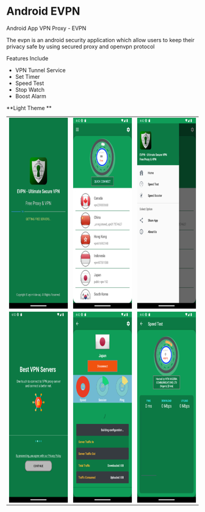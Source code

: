 # Android EVPN
Android App VPN Proxy - EVPN

The evpn is an android security application which allow users to keep their privacy safe by using secured proxy and openvpn protocol

Features Include

* VPN Tunnel Service
* Set Timer
* Speed Test
* Stop Watch
* Boost Alarm

**Light Theme **

<table>
  <tr>
    <td>
      <img src="https://github.com/AYOMITIDE-OAJ/androidvpn/blob/main/app/screenshot/Screenshot_1670671809.png" width="250" height="500"/>  
    </td>
    <td>
      <img src="https://github.com/AYOMITIDE-OAJ/androidvpn/blob/main/app/screenshot/Screenshot_1670671822.png" width="250" height="500"/>  
    </td>
    <td>
      <img src="https://github.com/AYOMITIDE-OAJ/androidvpn/blob/main/app/screenshot/Screenshot_1670671829.png" width="250" height="500"/>  
    </td>
  </tr>
  <tr>
    <td>
      <img src="https://github.com/AYOMITIDE-OAJ/androidvpn/blob/main/app/screenshot/Screenshot_1670694754.png" width="250" height="500"/>  
    </td>
     <td>
      <img src="https://github.com/AYOMITIDE-OAJ/androidvpn/blob/main/app/screenshot/Screenshot_1670671850.png" width="250" height="500"/>  
    </td>
    <td>
      <img src="https://github.com/AYOMITIDE-OAJ/androidvpn/blob/main/app/screenshot/Screenshot_1670671891.png" width="250" height="500"/>  
     </td> 
   </tr>
  
</table>
